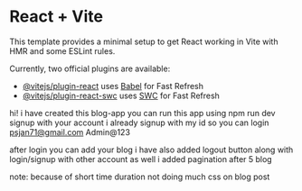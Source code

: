 # React + Vite

This template provides a minimal setup to get React working in Vite with HMR and some ESLint rules.

Currently, two official plugins are available:

- [@vitejs/plugin-react](https://github.com/vitejs/vite-plugin-react/blob/main/packages/plugin-react/README.md) uses [Babel](https://babeljs.io/) for Fast Refresh
- [@vitejs/plugin-react-swc](https://github.com/vitejs/vite-plugin-react-swc) uses [SWC](https://swc.rs/) for Fast Refresh


hi! i have created this blog-app
you can run this app using npm run dev
signup with your account 
i already signup with my id so you can login
psjan71@gmail.com
Admin@123

after login you can add your blog 
i have also added logout button along with login/signup with other account as well 
i added pagination after 5 blog

note: because of short time duration not doing much css on blog post 